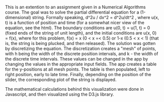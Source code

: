 This is an extention to an assignment given in a Numerical Algorithms course. The goal was to solve the partial differential equation for a (1-dimensional) string. Formally speaking, d^2u / dx^2 = d^2u/dt^2 , where u(x, t) is a function of position and time (for a somewhat nicer view of the equation, see the html). The boundary conditions are u(0, t) = u(1, t) = 0 (fixed ends of the string of unit length), and the initial conditions are u(x, 0) = f(x), where for this problem, f(x) = x (0 < x =< 0.5) or 1-x (0.5 < x < 1) (that is, the string is being plucked, and then released). The solution was gotten by discretizing the equation. The discretization creates a "mesh" of points, with h being the width of the discrete position intervals, and k - the width of the discrete time intervals. These values can be changed in the app by changing the values in the appropriate input fields. The app creates a table for the y-positions at all mesh points. The table is then populated, left to right position, early to late time. Finally, depending on the position of the slider, the corresponding plot of the string is displayed. 

The mathematical calculations behind this visualization were done in Javascript, and then visualized using the D3.js library.